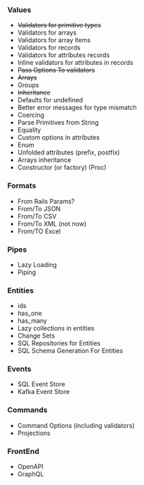 ### Values 
* ~~Validators for primitive types~~
* Validators for arrays 
* Validators for array items
* Validators for records
* Validators for attributes records
* Inline validators for attributes in records
* ~~Pass Options To validators~~ 
* ~~Arrays~~ 
* Groups
* ~~Inheritance~~ 
* Defaults for undefined 
* Better error messages for type mismatch 
* Coercing
* Parse Primitives from String
* Equality
* Custom options in attributes 
* Enum
* Unfolded attributes (prefix, postfix)
* Arrays inheritance 
* Constructor (or factory) (Proc)


### Formats 
* From Rails Params? 
* From/To JSON 
* From/To CSV 
* From/To XML (not now)
* From/TO Excel

### Pipes
* Lazy Loading
* Piping


### Entities 
* ids
* has_one
* has_many
* Lazy collections in entities
* Change Sets
* SQL Repositories for Entities 
* SQL Schema Generation For Entities

### Events 
* SQL Event Store
* Kafka Event Store

### Commands 
* Command Options (including validators)
* Projections 
 
### FrontEnd
* OpenAPI
* GraphQL


